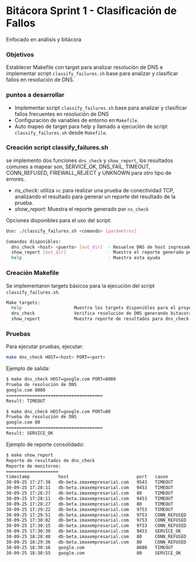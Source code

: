 # Bitácora Sprint 1 - Clasificación de Fallos

Enfocado en análisis y bitácora

### Objetivos

Establecer Makefile con target para analizar resolución de DNS e implementar script `classify_failures.sh` base para analizar y clasificar fallos en resolución de DNS.

### puntos a desarrollar
- Implementar script `classify_failures.sh` base para analizar y clasificar fallos frecuentes en resolución de DNS
- Configuración de variables de entorno en `Makefile`.
- Auto mapeo de target para help y llamado a ejecución de script `classify_failures.sh` desde `Makefile`.

### Creación script classify_failures.sh

se implemento dos funciones `dns_check` y `show_report`, los resultados comunes a mapear son, SERVICE_OK, DNS_FAIL, TIMEOUT, CONN_REFUSED, FIREWALL_REJECT y UNKNOWN para otro tipo de errores.

- *ns_check:* utiliza `nc` para realizar una prueba de conectividad TCP, analizando el resultado para generar un reporte del resultado de la prueba.
- *show_report:* Muestra el reporte generado por `ns_check`

Opciones disponibles para el uso del script:
```bash
Uso: ./classify_failures.sh <comando> [parámetros]

Comandos disponibles:
  dns_check <host> <puerto> [out_dir]  - Resuelve DNS de host ingresado
  show_report [out_dir]                - Muestra el reporte generado por dns_check
  help                                 - Muestra esta ayuda
```

### Creación Makefile

Se implementaron targets básicos para la ejecución del script `classify_failures.sh`.

```bash
Make targets:
  help                    Muestra los targets disponibles para el proyecto
  dns_check               Verifica resolución de DNS generando bitacora de resultados
  show_report             Muestra reporte de resultados para dns_check
```

### Pruebas

Para ejecutar pruebas, ejecutar:

```bash
make dns_check HOST=<host> PORT=<port>
```

Ejemplo de salida:

```bash
$ make dns_check HOST=google.com PORT=8080
Prueba de resolución de DNS
google.com 8080
=====================================
Result: TIMEOUT

$ make dns_check HOST=google.com PORT=80
Prueba de resolución de DNS
google.com 80
=====================================
Result: SERVICE_OK
```

Ejemplo de reporte consolidado:

```bash
$ make show_report 
Reporte de resultados de dns_check
Reporte de monitoreo:
====================
timestamp           host                          port   cause
30-09-25 17:27:38   db-beta.imaxempresarial.com   9543   TIMEOUT
30-09-25 17:28:11   db-beta.imaxempresarial.com   9453   TIMEOUT
30-09-25 17:28:27   db-beta.imaxempresarial.com   80     TIMEOUT
30-09-25 17:28:11   db-beta.imaxempresarial.com   9453   TIMEOUT
30-09-25 17:28:27   db-beta.imaxempresarial.com   80     TIMEOUT
30-09-25 17:29:22   db-beta.imaxempresarial.com   9753   TIMEOUT
30-09-25 17:29:51   db-beta.imaxempresarial.com   9753   CONN_REFUSED
30-09-25 17:30:02   db-beta.imaxempresarial.com   9753   CONN_REFUSED
30-09-25 17:30:15   db-beta.imaxempresarial.com   9753   CONN_REFUSED
30-09-25 17:30:30   db-beta.imaxempresarial.com   9453   SERVICE_OK
30-09-25 18:28:48   db-beta.imaxempresarial.com   80     CONN_REFUSED
30-09-25 18:29:36   db-beta.imaxempresarial.com   80     CONN_REFUSED
30-09-25 18:30:16   google.com                    8080   TIMEOUT
30-09-25 18:30:55   google.com                    80     SERVICE_OK
```